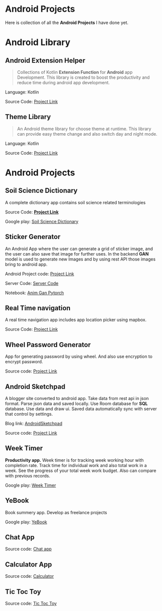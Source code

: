 # Android Projects

Here is collection of all the **Android Projects** I have done yet.

# Android Library

## Android Extension Helper
> Collections of Kotlin **Extension Function** for **Android** app Development. This library is created to boost the productivity and reduce time during android app development.

Language: Kotlin

Source Code: [Project Link]( https://github.com/Iamsdt/AndroidExtensionHelper )

## Theme Library

> An Android theme library for choose theme at runtime. This library can provide easy theme change and also switch day and night mode.

Language: Kotlin

Source Code: [Project Link]( https://github.com/Iamsdt/ThemeLibrary )

# Android Projects

## Soil Science Dictionary

 A complete dictionary app contains soil science related terminologies

Source Code: **[Project Link](https://github.com/Iamsdt/SoilScienceDictionary)**

Google play: [Soil Science Dictionary]( https://play.google.com/store/apps/details?id=com.iamsdt.pssd )

## Sticker Generator

 An Android App where the user can generate a grid of sticker image, and the user can also save that image for further uses. In the backend **GAN** model is used to generate new Images and by using rest API those images bring to android app.

Android Project code: [Project Link]( https://github.com/Iamsdt/StickerGenerator )

Server Code: [Server Code](https://github.com/Iamsdt/StickerGenerator/tree/master/server) 

Notebook: [Anim Gan Pytorch](https://www.kaggle.com/iamsdt/anim-generator-gan-pytorch)

## Real Time navigation

A real time navigation app includes app location picker using mapbox.

Source Code: [Project Link](https://github.com/Iamsdt/RealTimeNavigationApp)

## Wheel Password Generator

App for generating password by using wheel. And also use encryption to encrypt password.

Source code: [Project Link]( https://github.com/Iamsdt/Chart)

## Android Sketchpad

A blogger site converted to android app.  Take data from rest api in json format. Parse json data and saved locally. Use Room database for **SQL** database. Use data and draw ui. Saved data automatically sync with server that control by settings. 

Blog link: [AndroidSketchpad](https://androsketchpad.blogspot.com/)

Source code: [Project Link](https://github.com/Iamsdt/AndroidSketchPad)

## Week Timer

**Productivity app.** Week timer is for tracking week working hour with completion rate. Track time for individual work and also total work in a week. See the progress of your total week work budget. Also can compare with previous records. 

Google play: [Week Timer]( https://play.google.com/store/apps/details?id=com.iamsdt.weektimer )

## YeBook

Book summery app. Develop as freelance projects

Google play: [YeBook]( https://play.google.com/store/apps/details?id=com.yebook.yebook )

## Chat App

Source code: [Chat app]( https://github.com/Iamsdt/Firebase-Chat/tree/version2/src/main/java/com/iamsdt/firebasechatdemo )

## Calculator App

Source code: [Calculator]( https://github.com/Iamsdt/Calculator )

## Tic Toc Toy

Source code: [Tic Toc Toy]( https://github.com/Iamsdt/TicTocTie )